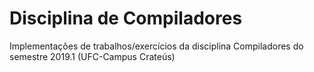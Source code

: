 # Disciplina de Compiladores

Implementações de trabalhos/exercícios da disciplina Compiladores do semestre 2019.1 (UFC-Campus Crateús)
